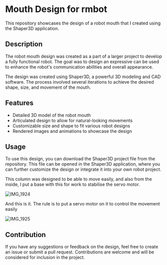 # Mouth Design for rmbot

This repository showcases the design of a robot mouth that I created using the Shaper3D application.

## Description

The robot mouth design was created as a part of a larger project to develop a fully functional robot. The goal was to design an expressive can be used to enhance the robot's communication abilities and overall appearance.

The design was created using Shaper3D, a powerful 3D modeling and CAD software. The process involved several iterations to achieve the desired shape, size, and movement of the mouth.

## Features

- Detailed 3D model of the robot mouth
- Articulated design to allow for natural-looking movements
- Customizable size and shape to fit various robot designs
- Rendered images and animations to showcase the design

## Usage

To use this design, you can download the Shaper3D project file from the repository. This file can be opened in the Shaper3D application, where you can further customize the design or integrate it into your own robot project.

This column was designed to be able to move easily, and also from the inside, I put a base with this for work to stabilise the servo motor.

![IMG_1924](https://github.com/user-attachments/assets/47ac50f3-ec17-4a63-b407-19d904fcb1d4)


And this is it. The rule is to put a servo motor on it to control the movement easily

![IMG_1925](https://github.com/user-attachments/assets/e362c1f2-e8d2-4d78-8260-c30f5429468f)

## Contribution

If you have any suggestions or feedback on the design, feel free to create an issue or submit a pull request. Contributions are welcome and will be considered for inclusion in the project.
